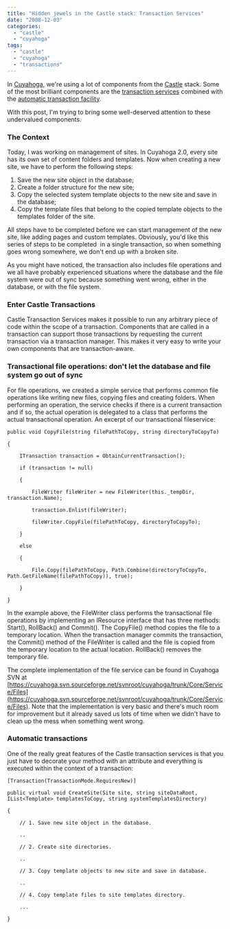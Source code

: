 ```yaml
---
title: "Hidden jewels in the Castle stack: Transaction Services"
date: "2008-12-03"
categories: 
  - "castle"
  - "cuyahoga"
tags: 
  - "castle"
  - "cuyahoga"
  - "transactions"
---
```


In [Cuyahoga](http://cuyahoga-project.org), we're using a lot of components from the [Castle](http://www.castleproject.org/) stack. Some of the most brilliant components are the [transaction services](http://www.jroller.com/hammett/entry/the_joys_of_castle_services) combined with the [automatic transaction facility](http://www.castleproject.org/container/facilities/trunk/atm/index.html).

With this post, I'm trying to bring some well-deserved attention to these undervalued components.

### The Context

Today, I was working on management of sites. In Cuyahoga 2.0, every site has its own set of content folders and templates. Now when creating a new site, we have to perform the following steps:

1. Save the new site object in the database;
2. Create a folder structure for the new site;
3. Copy the selected system template objects to the new site and save in the database;
4. Copy the template files that belong to the copied template objects to the templates folder of the site.

All steps have to be completed before we can start management of the new site, like adding pages and custom templates. Obviously, you'd like this series of steps to be completed  in a single transaction, so when something goes wrong somewhere, we don't end up with a broken site.

As you might have noticed, the transaction also includes file operations and we all have probably experienced situations where the database and the file system were out of sync because something went wrong, either in the database, or with the file system.

### Enter Castle Transactions

Castle Transaction Services makes it possible to run any arbitrary piece of code within the scope of a transaction. Components that are called in a transaction can support those transactions by requesting the current transaction via a transaction manager. This makes it very easy to write your own components that are transaction-aware.

### Transactional file operations: don't let the database and file system go out of sync

For file operations, we created a simple service that performs common file operations like writing new files, copying files and creating folders. When performing an operation, the service checks if there is a current transaction and if so, the actual operation is delegated to a class that performs the actual transactional operation. An excerpt of our transactional fileservice:

```
public void CopyFile(string filePathToCopy, string directoryToCopyTo)
```

```
{
```

```
    ITransaction transaction = ObtainCurrentTransaction();
```

```
    if (transaction != null)
```

```
    {
```

```
        FileWriter fileWriter = new FileWriter(this._tempDir, transaction.Name);
```

```
        transaction.Enlist(fileWriter);
```

```
        fileWriter.CopyFile(filePathToCopy, directoryToCopyTo);
```

```
    }
```

```
    else
```

```
    {
```

```
        File.Copy(filePathToCopy, Path.Combine(directoryToCopyTo, Path.GetFileName(filePathToCopy)), true);
```

```
    }
```

```
}
```

In the example above, the FileWriter class performs the transactional file operations by implementing an IResource interface that has three methods: Start(), RollBack() and Commit(). The CopyFile() method copies the file to a temporary location. When the transaction manager commits the transaction, the Commit() method of the FileWriter is called and the file is copied from the temporary location to the actual location. RollBack() removes the temporary file.

The complete implementation of the file service can be found in Cuyahoga SVN at [https://cuyahoga.svn.sourceforge.net/svnroot/cuyahoga/trunk/Core/Service/Files](https://cuyahoga.svn.sourceforge.net/svnroot/cuyahoga/trunk/Core/Service/Files). Note that the implementation is very basic and there's much room for improvement but it already saved us lots of time when we didn't have to clean up the mess when something went wrong.

### Automatic transactions

One of the really great features of the Castle transaction services is that you just have to decorate your method with an attribute and everything is executed within the context of a transaction:

```
[Transaction(TransactionMode.RequiresNew)]
```

```
public virtual void CreateSite(Site site, string siteDataRoot, IList<Template> templatesToCopy, string systemTemplatesDirectory)
```

```
{
```

```
    // 1. Save new site object in the database.
```

```
    ..
```

```
    // 2. Create site directories.
```

```
    ..
```

```
    // 3. Copy template objects to new site and save in database.
```

```
    ..
```

```
    // 4. Copy template files to site templates directory.
```

```
    ...
```

```
}
```
